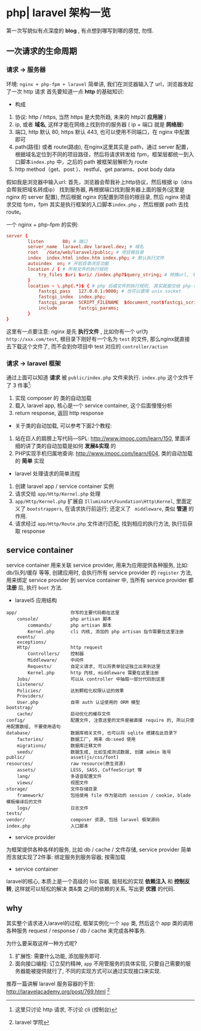 # php| laravel 架构一览

第一次写貌似有点深度的 **blog** , 有点想到哪写到哪的感觉, 勿怪.

## 一次请求的生命周期

### 请求 -> 服务器

环境: `nginx + php-fpm + laravel`
简单讲, 我们在浏览器输入了 url，浏览器发起了一次 http 请求
首先要知道一点 **http** 的基础知识:

- 构成

1. 协议: http / https, 当然 https 是大势所趋, 未来的 http2( **应用层** )
2. ip, 或者 **域名**, 这样才能在网络上找到你的服务器 ( ip + 端口 就是 **网络层**)
3. 端口, http 默认 80, https 默认 443, 也可以使用不同端口，在 nginx 中配置即可
4. path(路径) 或者 route(路由), 在nginx这里其实是 path，通过 server 配置，根据域名定位到不同的项目路径，然后将请求转发给 fpm，框架层都统一到入口脚本`index.php` 中，之后的 path 被框架层解析为 route
5. http method（get、post ）、restful、get params、post body data

假如我是浏览器中输入url: 首先，浏览器会帮我补上http协议，然后根据 ip（dns会帮我把域名转成ip） 找到服务器, 再根据端口找到服务器上面的服务(这里是 nginx 的 server 配置), 然后根据 nginx 的配置到项目的根目录, 然后 nginx 把请求交给 fpm，fpm 其实是执行框架的入口脚本`index.php` ，然后根据 path 去找 route。

一个 nginx + php-fpm 的实例:

```conf
server {
        listen       80; # 端口
        server_name  laravel.dev laravel.dev; # 域名
        root   /data/web/laravel/public; # 项目根目录
        index  index.html index.htm index.php; # 默认执行文件
        autoindex  on; # 开启目录浏览功能
        location / { # 所有文件的执行规则
            try_files $uri $uri/ /index.php?$query_string; # 转换url, 不显示 index.php
        }
        location ~ \.php(.*)$ { # php 后缀文件的执行规则, 其实就是交给 php-fpm 来执行
            fastcgi_pass   127.0.0.1:9000; # 也可以使用 unix socket
            fastcgi_index  index.php;
            fastcgi_param  SCRIPT_FILENAME  $document_root$fastcgi_script_name;
            include        fastcgi_params;
        }
}
```

这里有一点要注意: nginx 是先 **执行文件** , 比如你有一个 url为 `http://xxx.com/test`, 根目录下刚好有一个名为 `test` 的文件, 那么nginx就直接去下载这个文件了, 而不会到你项目中 test 对应的 `controller/action`

### 请求 -> laravel 框架

通过上面可以知道 **请求** 被 `public/index.php` 文件来执行.
`index.php` 这个文件干了 3 件事[^1]:
1. 实现 composer 的 类的自动加载
2. 载入 laravel app, 核心是一个 service container, 这个后面慢慢分析
3. return response, 返回 http response

- 关于类的自动加载, 可以参考下面2个教程:

1. 站在巨人的肩膀上写代码—SPL: http://www.imooc.com/learn/150, 里面详细的讲了类的自动加载是如何 **发展&实现** 的
2.  PHP实现手机归属地查询: http://www.imooc.com/learn/604, 类的自动加载的 **简单** 实现

- laravel 处理请求的简单流程

1. 创建 laravel app / service container 实例
2. 请求交给 `app/Http/Kernel.php` 处理
3. `app/Http/Kernel.php` 扩展自 `Illuminate\Foundation\Http\Kernel`, 里面定义了 `bootstrappers`, 在请求执行前运行; 还定义了 ` middleware`, 类似 **管道** 的作用.
4. 请求经过 `app/Http/Route.php` 文件进行匹配, 找到相应的执行方法, 执行后获取 response

## service container
service container 用来关联 service provider, 用来为应用提供各种服务, 比如: db/队列/缓存 等等, 创建应用时, 会执行所有 service provider 的 `register` 方法, 用来绑定 service provider 到 service container 中, 当所有 service provider 都 **注册** 后, 执行 `boot` 方法.

- laravel5 应用结构

```
app/                    你写的主要代码都在这里
    console/            php artisan 脚本
        commands/       php artisan 脚本
        Kernel.php      cli 内核, 添加的 php artisan 指令需要在这里注册
    events/
    exceptions/
    Http/               http request
        Controllers/    控制器
        Middleware/     中间件
        Requests/       自定义请求, 可以将表单验证独立出来到这里
        Kernel.php      http 内核, middleware 需要在这里注册
    Jobs/               可以从 controller 中抽取一部分代码到这里
    Listeners/
    Policies/           达到颗粒化权限认证的效果
    Providers/
    User.php            自带 auth 认证使用的 ORM 模型
bootstrap/
    cache/              启动优化的缓存文件
config/                 配置文件, 注意这里的文件是被直接 require 的, 所以只使用配置数组, 不要使用语句
database/               数据库相关文件, 也可以将 sqlite 搭建在此目录下
    factories/          数据工厂, 用来 db:seed 使用
    migrations/         数据库迁移文件
    seeds/              数据生成, 比如生成测试数据, 创建 admin 账号
public/                 asset(js/css/font)
resources/              raw resource(原生资源)
    assets/             LESS, SASS, CoffeeScript 等
    lang/               多语音配置文件
    views/              视图文件
storage/                文件存储目录
    framework/          包括使用 file 作为驱动的 session / cookie, blade模板编译后的文件
    logs/               日志文件
tests/
vendor/                 composer 资源, 包括 laravel 框架源码
index.php               入口脚本
```
- service provider

为框架提供各种各样的服务, 比如 db / cache / 文件存储, service provider 简单而言就实现了2件事: 绑定服务到服务容器; 按需加载

- service container

laravel的核心, 本质上是一个高级的 Ioc 容器, 能轻松的实现 **依赖注入** 和 **控制反转**, 这样就可以轻松的解决 类&类 之间的依赖的关系, 写出更 **优雅** 的代码.

## why

其实整个请求进入laravel的过程, 框架实例化一个 `app` 类, 然后这个 app 类的调用各种服务 request / response / db / cache 来完成各种事务.

为什么要采取这样一种方式呢?

1. 扩展性: 需要什么功能, 添加服务即可.
2. 面向接口编程: 订立契约精神, `app` 不用管服务的具体实现, 只要自己需要的服务器能被提供就行了, 不同的实现方式可以通过实现接口来实现.

推荐一篇讲解 laravel 服务容器的干货: http://laravelacademy.org/post/769.html [^2]

[^1]: 这里只讨论 http 请求, 不讨论 cli (控制台)

[^2]: laravel 学院
